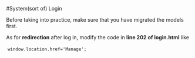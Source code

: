 #System(sort of) Login

Before taking into practice, make sure that you have migrated the models first.

As for **redirection** after log in, modify the code in **line 202 of login.html** like

​	`window.location.href='Manage';`
